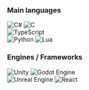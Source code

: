 <!---
Ironcutter24/Ironcutter24 is a ✨ special ✨ repository because its `README.md` (this file) appears on your GitHub profile.
You can click the Preview link to take a look at your changes.

Shields badges:
https://ileriayo.github.io/markdown-badges/
--->

<!--
## Statistics
![](https://github-profile-summary-cards.vercel.app/api/cards/profile-details?username=ironcutter24&theme=gruvbox)
![](https://github-profile-summary-cards.vercel.app/api/cards/repos-per-language?username=ironcutter24&theme=gruvbox)
![](https://github-profile-summary-cards.vercel.app/api/cards/most-commit-language?username=ironcutter24&theme=gruvbox)
-->

### Main languages
![C#](https://img.shields.io/badge/c%23-%23239120.svg?style=for-the-badge&logo=csharp&logoColor=white)
![C](https://img.shields.io/badge/c-%2300599C.svg?style=for-the-badge&logo=c&logoColor=white)
<br>
![TypeScript](https://img.shields.io/badge/typescript-%23007ACC.svg?style=for-the-badge&logo=typescript&logoColor=white)
<br>
![Python](https://img.shields.io/badge/python-3670A0?style=for-the-badge&logo=python&logoColor=ffdd54)
![Lua](https://img.shields.io/badge/lua-%232C2D72.svg?style=for-the-badge&logo=lua&logoColor=white)
<!--![Rust](https://img.shields.io/badge/rust-%23000000.svg?style=for-the-badge&logo=rust&logoColor=white)-->

### Engines / Frameworks
![Unity](https://img.shields.io/badge/unity-%23000000.svg?style=for-the-badge&logo=unity&logoColor=white)
![Godot Engine](https://img.shields.io/badge/GODOT-%23FFFFFF.svg?style=for-the-badge&logo=godot-engine)
<br>
![Unreal Engine](https://img.shields.io/badge/ue5-%23313131.svg?style=for-the-badge&logo=unrealengine&logoColor=white)
![React](https://img.shields.io/badge/react-%2320232a.svg?style=for-the-badge&logo=react&logoColor=%2361DAFB)
